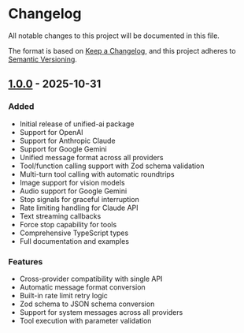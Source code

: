 # Changelog

All notable changes to this project will be documented in this file.

The format is based on [Keep a Changelog](https://keepachangelog.com/en/1.0.0/),
and this project adheres to [Semantic Versioning](https://semver.org/spec/v2.0.0.html).

## [1.0.0] - 2025-10-31

### Added
- Initial release of unified-ai package
- Support for OpenAI
- Support for Anthropic Claude
- Support for Google Gemini
- Unified message format across all providers
- Tool/function calling support with Zod schema validation
- Multi-turn tool calling with automatic roundtrips
- Image support for vision models
- Audio support for Google Gemini
- Stop signals for graceful interruption
- Rate limiting handling for Claude API
- Text streaming callbacks
- Force stop capability for tools
- Comprehensive TypeScript types
- Full documentation and examples

### Features
- Cross-provider compatibility with single API
- Automatic message format conversion
- Built-in rate limit retry logic
- Zod schema to JSON schema conversion
- Support for system messages across all providers
- Tool execution with parameter validation

[1.0.0]: https://github.com/jensroth-git/UnifiedAI/releases/tag/v1.0.0

